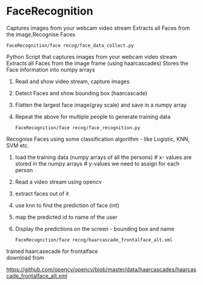 # FaceRecognition
Captures images from your webcam video stream Extracts all Faces from the image,Recognise Faces


	FaceRecognition/face recog/face_data_collect.py


Python Script that captures images from your webcam video stream
Extracts all Faces from the image frame (using haarcascades)
Stores the Face information into numpy arrays

 1. Read and show video stream, capture images
 2. Detect Faces and show bounding box (haarcascade)
 3. Flatten the largest face image(gray scale) and save in a numpy array
 4. Repeat the above for multiple people to generate training data


	    FaceRecognition/face recog/face_recognition.py
      
 Recognise Faces using some classification algorithm - like Logistic, KNN, SVM etc.


 1. load the training data (numpy arrays of all the persons)
		# x- values are stored in the numpy arrays
		# y-values we need to assign for each person
 2. Read a video stream using opencv
 3. extract faces out of it
 4. use knn to find the prediction of face (int)
 5. map the predicted id to name of the user 
 6. Display the predictions on the screen - bounding box and name



		FaceRecognition/face recog/haarcascade_frontalface_alt.xml
 
trained haarcasecade for frontalface   
download from 

https://github.com/opencv/opencv/blob/master/data/haarcascades/haarcascade_frontalface_alt.xml
      



